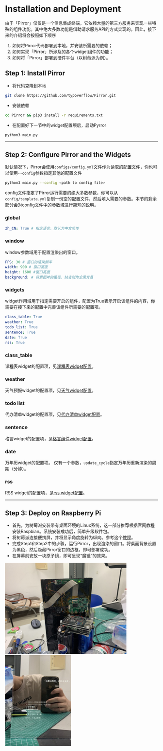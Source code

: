 # Installation and Deployment
由于「Pirror」仅仅是一个信息集成终端，它依赖大量的第三方服务来实现一些特殊的组件功能。其中绝大多数功能是借助请求服务API的方式实现的。因此，接下来的介绍将会按照如下顺序
1. 如何将Pirror代码部署到本地，并安装所需要的依赖；
2. 如何实现「Pirror」所涉及的各个widget组件的功能；
3. 如何将「Pirror」部署到硬件平台（以树莓派为例）。

## Step 1: Install Pirror
+ 将代码克隆到本地
```bash
git clone https://github.com/typoverflow/Pirror.git
```
+ 安装依赖
```bash
cd Pirror && pip3 install -r requirements.txt
```
+ 在配置好下一节中的widget配置项后，启动Pyrror
```bash
python3 main.py
```

---

## Step 2: Configure Pirror and the Widgets
默认情况下，Pirror会使用`configs/config.yml`文件作为读取的配置文件，你也可以使用`--config`参数指定其他的配置文件
```bash
python3 main.py --config <path to config file>
```

config文件指定了Pirror运行需要的绝大多数参数，你可以从`config/template.yml`复制一份空的配置文件，然后填入需要的参数。本节的剩余部分会对config文件中的参数域进行简短的说明。

### global
```yml
zh_CN: True # 指定语言，默认为中文简体
```

### window
window参数域用于配置渲染出的窗口。
```yml
FPS: 30 # 窗口的渲染频率
width: 900 # 窗口宽度
height: 1600 #窗口高度
background: # 背景图片的路径，缺省则为全黑背景
```

### widgets
widget作用域用于指定需要开启的组件，配置为True表示开启该组件的内容，你需要在接下来的配置中完善该组件所需要的配置项。
```yml
class_table: True
weather: True
todo_list: True
sentence: True
date: True
rss: True
```

### class_table
课程表widget的配置项，见[课程表widget配置](widget/class_table_widget_configuration.md)。

### weather
天气预报widget的配置项，见[天气widget配置](widget/weather_widget_configuration.md)。

### todo list
代办清单widget的配置项，见[代办清单widget配置](widget/todo_list_widget_configuration.md)。

### sentence
格言widget的配置项，见[格言组件widget配置](widget/sentence_widget_configuration.md)。

### date
万年历widget的配置项。
仅有一个参数，`update_cycle`指定万年历重新渲染的周期（分钟）。

### rss
RSS widget的配置项，见[rss widget配置](widget/rss_widget_configuration.md)。

---

## Step 3: Deploy on Raspberry Pi
+ 首先，为树莓派安装带有桌面环境的Linux系统，这一部分推荐根据官网教程安装Raspbian。系统安装成功后，简单升级软件包。
+ 将树莓派连接便携屏，并将显示角度旋转为纵向。参考这个[教程](https://www.labno3.com/2021/02/03/how-to-rotate-the-screen-of-the-raspberry-pi-2/)。
+ 完成Step1和Step2中的步骤，运行Pirror，出现渲染的窗口。将桌面背景设置为黑色，然后隐藏Pirror窗口的边框，即可部署成功。
+ 在屏幕前安放一块原子镜，即可呈现“魔镜”的效果。


<p float="middle">
  <img src="img/deploy1.png" width="400" />
  <img src="img/deploy2.jpg" width="217" />
</p>